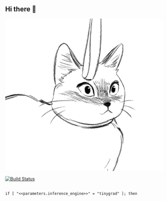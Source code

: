 ## Hi there 👋


<img src="https://github.com/Vitas-ai-ce/Vitas-ai-ce/blob/main/99px_ru_animacii_41920_koshka_s_chemto_igraet_na_belom_fone.gif" alt="The Unlimited" width="600">

[![Build Status](https://travis-ci.org/spack/spack.svg?branch=develop)](https://travis-ci.org/spack/spack)
                                                                                                              
                                                                                                              
                                                                                                              if [ "<<parameters.inference_engine>>" = "tinygrad" ]; then
